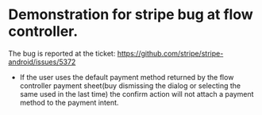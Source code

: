 # Demonstration for stripe bug at flow controller.
The bug is reported at the ticket: https://github.com/stripe/stripe-android/issues/5372

- If the user uses the default payment method returned by the flow controller payment sheet(buy dismissing the dialog or selecting the same used in the last time) the confirm action will not attach a payment method to the payment intent. 